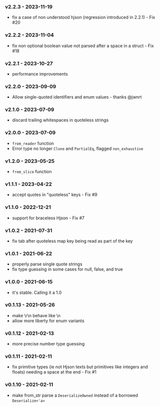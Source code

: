 <a name="v2.2.3"></a>
### v2.2.3 - 2023-11-19
- fix a case of non understood hjson (regression introduced in 2.2.1) - Fix #20

<a name="v2.2.2"></a>
### v2.2.2 - 2023-11-04
- fix non optional boolean value not parsed after a space in a struct - Fix #18

<a name="v2.2.1"></a>
### v2.2.1 - 2023-10-27
- performance improvements

<a name="v2.2.0"></a>
### v2.2.0 - 2023-09-09
- Allow single-quoted identifiers and enum values - thanks @jwnrt

<a name="v2.1.0"></a>
### v2.1.0 - 2023-07-09
- discard trailing whitespaces in quoteless strings

<a name="v2.0.0"></a>
### v2.0.0 - 2023-07-09
- `from_reader` function
- Error type no longer `Clone` and `PartialEq`, flagged `non_exhaustive`

<a name="v1.2.0"></a>
### v1.2.0 - 2023-05-25
- `from_slice` function

<a name="v1.1.1"></a>
### v1.1.1 - 2023-04-22
- accept quotes in "quoteless" keys - Fix #9

<a name="v1.1.0"></a>
### v1.1.0 - 2022-12-21
- support for braceless Hjson - Fix #7

<a name="v1.0.2"></a>
### v1.0.2 - 2021-07-31
- fix tab after quoteless map key being read as part of the key

<a name="v1.0.1"></a>
### v1.0.1 - 2021-06-22
- properly parse single quote strings
- fix type guessing in some cases for null, false, and true

<a name="v1.0.0"></a>
### v1.0.0 - 2021-06-15
- it's stable. Calling it a 1.0

<a name="v0.1.13"></a>
### v0.1.13 - 2021-05-26
- make \r\n behave like \n
- allow more liberty for enum variants

<a name="v0.1.12"></a>
### v0.1.12 - 2021-02-13
- more precise number type guessing

<a name="v0.1.11"></a>
### v0.1.11 - 2021-02-11
- fix primitive types (ie not Hjson texts but primitives like integers and floats) needing a space at the end - Fix #1

<a name="v0.1.10"></a>
### v0.1.10 - 2021-02-11
- make from_str parse a `DeserializeOwned` instead of a borrowed `Deserialize<'a>`
